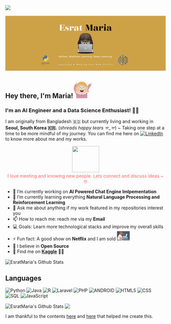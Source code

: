 ![](https://komarev.com/ghpvc/?username=EsratMaria&color=yellow&style=flat-square)

![](https://github.com/EsratMaria/EsratMaria/blob/master/header/header.png)
## Hey there, I'm Maria!<img src="https://github.com/EsratMaria/EsratMaria/blob/master/header/hello.gif">
### I'm an AI Engineer and a Data Science Enthusiast! 🌺🌟

I am originally from Bangladesh 🇧🇩 but currently living and working in **Seoul, South Korea 🇰🇷.** (*shreads happy tears ㅠ_ㅠ*) ~
Taking one step at a time to be more mindful of my journey. You can find me here on [![LinkedIn][2.2]][2] to know more about me and my works.

<p align="center">
  <img style="float: center;" src="https://camo.githubusercontent.com/ec0df7b334d15078e980be8f26f35f1bd6f004eaa4a121db42fed361360c1817/68747470733a2f2f6d656469612e67697068792e636f6d2f6d656469612f4c6e516a7057614f4e386e68723231764e572f67697068792e676966" width="85" height="82"></br>
  <span style="color:#ff6666">I love meeting and knowing new people. Lets connect and discuss ideas ~ 🤓</span></img>
</p>
 
<!-- Icons -->
[2.2]: https://raw.githubusercontent.com/MartinHeinz/MartinHeinz/master/linkedin-3-16.png (LinkedIn icon without padding)
 
  
<!-- Links to your social media accounts -->                  
[2]: https://www.linkedin.com/in/esrat-maria-1598ab19a/  

- 🔭 I’m currently working on **AI Powered Chat Engine Imlpementation**
- 🌱 I’m currently learning everything **Natural Language Processing and Reinforcement Learning**
- 💬 Ask me about anything if my work featured in my repositories interest you
- 📫 How to reach me: reach me via my **Email**
- 💻 Goals: Learn more technological stacks and improve my overall skills
- ⚡ Fun fact: A good show on **Netflix** and I am sold  <img src="https://github.com/EsratMaria/EsratMaria/blob/master/header/light.gif">
- 🧡 I believe in **Open Source**
- 🤗 Find me on [**Kaggle**](https://www.kaggle.com/esratmaria) 🙌🏽

             
<img align="center" alt="EsratMaria's Github Stats" src="https://github-profile-summary-cards.vercel.app/api/cards/profile-details?username=EsratMaria&theme=github"/>

   
## Languages
![Python](https://img.shields.io/badge/-Python-000000?style=flat&logo=python)
![Java](https://img.shields.io/badge/-Java-000000?style=flat&logo=Java&logoColor=007396)
![R](https://img.shields.io/badge/-R-000000?style=flat&logo=R)
![Laravel](https://img.shields.io/badge/-Laravel-000000?style=flat&logo=laravel)
![PHP](https://img.shields.io/badge/-PHP-000000?style=flat&logo=php)
![ANDROID](https://img.shields.io/badge/-Android-000000?style=flat&logo=android)
![HTML5](https://img.shields.io/badge/-HTML5-000000?style=flat&logo=HTML5)
![CSS](https://img.shields.io/badge/-CSS-000000?style=flat&logo=CSS)
![SQL](https://img.shields.io/badge/-SQL-000000?style=flat&logo=MySQL)
![JavaScript](https://img.shields.io/badge/-JavaScript-000000?style=flat&logo=javascript)


<img align="center" alt="EsratMaria's Github Stats" src="https://github-readme-stats.vercel.app/api?username=EsratMaria&show_icons=true&hide_border=true"/>

<img align="center" src="https://github-readme-stats.vercel.app/api/top-langs/?username=EsratMaria&langs_count=8&layout=compact" />
</br>

I am thankful to the contents [here](https://www.youtube.com/watch?v=ECuqb5Tv9qI) and [here](https://github.com/anuraghazra/github-readme-stats) that helped me create this.      
     
